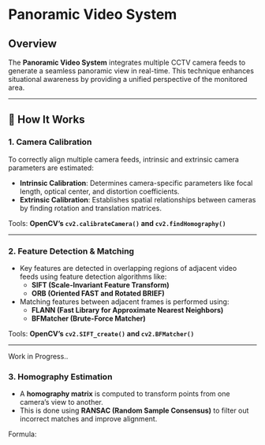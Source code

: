 # Panoramic Video System

## Overview
The **Panoramic Video System** integrates multiple CCTV camera feeds to generate a seamless panoramic view in real-time. This technique enhances situational awareness by providing a unified perspective of the monitored area.

---

## 📌 How It Works

### 1. **Camera Calibration**
To correctly align multiple camera feeds, intrinsic and extrinsic camera parameters are estimated:
- **Intrinsic Calibration**: Determines camera-specific parameters like focal length, optical center, and distortion coefficients.
- **Extrinsic Calibration**: Establishes spatial relationships between cameras by finding rotation and translation matrices.

Tools: **OpenCV’s `cv2.calibrateCamera()` and `cv2.findHomography()`**

---

### 2. **Feature Detection & Matching**
- Key features are detected in overlapping regions of adjacent video feeds using feature detection algorithms like:
  - **SIFT (Scale-Invariant Feature Transform)**
  - **ORB (Oriented FAST and Rotated BRIEF)**
- Matching features between adjacent frames is performed using:
  - **FLANN (Fast Library for Approximate Nearest Neighbors)**
  - **BFMatcher (Brute-Force Matcher)**

Tools: **OpenCV’s `cv2.SIFT_create()` and `cv2.BFMatcher()`**

---
Work in Progress..
### 3. **Homography Estimation**
- A **homography matrix** is computed to transform points from one camera’s view to another.
- This is done using **RANSAC (Random Sample Consensus)** to filter out incorrect matches and improve alignment.

Formula:
